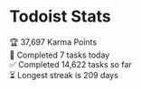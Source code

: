 
# Todoist Stats

<!-- TODO-IST:START -->
🏆  37,697 Karma Points           
🌸  Completed 7 tasks today           
✅  Completed 14,622 tasks so far           
⏳  Longest streak is 209 days
<!-- TODO-IST:END -->
